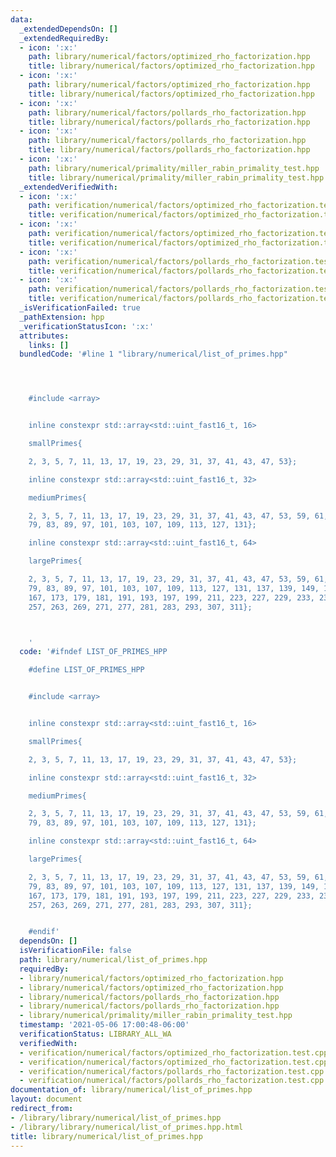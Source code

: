 ```yaml
---
data:
  _extendedDependsOn: []
  _extendedRequiredBy:
  - icon: ':x:'
    path: library/numerical/factors/optimized_rho_factorization.hpp
    title: library/numerical/factors/optimized_rho_factorization.hpp
  - icon: ':x:'
    path: library/numerical/factors/optimized_rho_factorization.hpp
    title: library/numerical/factors/optimized_rho_factorization.hpp
  - icon: ':x:'
    path: library/numerical/factors/pollards_rho_factorization.hpp
    title: library/numerical/factors/pollards_rho_factorization.hpp
  - icon: ':x:'
    path: library/numerical/factors/pollards_rho_factorization.hpp
    title: library/numerical/factors/pollards_rho_factorization.hpp
  - icon: ':x:'
    path: library/numerical/primality/miller_rabin_primality_test.hpp
    title: library/numerical/primality/miller_rabin_primality_test.hpp
  _extendedVerifiedWith:
  - icon: ':x:'
    path: verification/numerical/factors/optimized_rho_factorization.test.cpp
    title: verification/numerical/factors/optimized_rho_factorization.test.cpp
  - icon: ':x:'
    path: verification/numerical/factors/optimized_rho_factorization.test.cpp
    title: verification/numerical/factors/optimized_rho_factorization.test.cpp
  - icon: ':x:'
    path: verification/numerical/factors/pollards_rho_factorization.test.cpp
    title: verification/numerical/factors/pollards_rho_factorization.test.cpp
  - icon: ':x:'
    path: verification/numerical/factors/pollards_rho_factorization.test.cpp
    title: verification/numerical/factors/pollards_rho_factorization.test.cpp
  _isVerificationFailed: true
  _pathExtension: hpp
  _verificationStatusIcon: ':x:'
  attributes:
    links: []
  bundledCode: '#line 1 "library/numerical/list_of_primes.hpp"




    #include <array>


    inline constexpr std::array<std::uint_fast16_t, 16>

    smallPrimes{

    2, 3, 5, 7, 11, 13, 17, 19, 23, 29, 31, 37, 41, 43, 47, 53};

    inline constexpr std::array<std::uint_fast16_t, 32>

    mediumPrimes{

    2, 3, 5, 7, 11, 13, 17, 19, 23, 29, 31, 37, 41, 43, 47, 53, 59, 61, 67, 71, 73,
    79, 83, 89, 97, 101, 103, 107, 109, 113, 127, 131};

    inline constexpr std::array<std::uint_fast16_t, 64>

    largePrimes{

    2, 3, 5, 7, 11, 13, 17, 19, 23, 29, 31, 37, 41, 43, 47, 53, 59, 61, 67, 71, 73,
    79, 83, 89, 97, 101, 103, 107, 109, 113, 127, 131, 137, 139, 149, 151, 157, 163,
    167, 173, 179, 181, 191, 193, 197, 199, 211, 223, 227, 229, 233, 239, 241, 251,
    257, 263, 269, 271, 277, 281, 283, 293, 307, 311};



    '
  code: '#ifndef LIST_OF_PRIMES_HPP

    #define LIST_OF_PRIMES_HPP


    #include <array>


    inline constexpr std::array<std::uint_fast16_t, 16>

    smallPrimes{

    2, 3, 5, 7, 11, 13, 17, 19, 23, 29, 31, 37, 41, 43, 47, 53};

    inline constexpr std::array<std::uint_fast16_t, 32>

    mediumPrimes{

    2, 3, 5, 7, 11, 13, 17, 19, 23, 29, 31, 37, 41, 43, 47, 53, 59, 61, 67, 71, 73,
    79, 83, 89, 97, 101, 103, 107, 109, 113, 127, 131};

    inline constexpr std::array<std::uint_fast16_t, 64>

    largePrimes{

    2, 3, 5, 7, 11, 13, 17, 19, 23, 29, 31, 37, 41, 43, 47, 53, 59, 61, 67, 71, 73,
    79, 83, 89, 97, 101, 103, 107, 109, 113, 127, 131, 137, 139, 149, 151, 157, 163,
    167, 173, 179, 181, 191, 193, 197, 199, 211, 223, 227, 229, 233, 239, 241, 251,
    257, 263, 269, 271, 277, 281, 283, 293, 307, 311};


    #endif'
  dependsOn: []
  isVerificationFile: false
  path: library/numerical/list_of_primes.hpp
  requiredBy:
  - library/numerical/factors/optimized_rho_factorization.hpp
  - library/numerical/factors/optimized_rho_factorization.hpp
  - library/numerical/factors/pollards_rho_factorization.hpp
  - library/numerical/factors/pollards_rho_factorization.hpp
  - library/numerical/primality/miller_rabin_primality_test.hpp
  timestamp: '2021-05-06 17:00:48-06:00'
  verificationStatus: LIBRARY_ALL_WA
  verifiedWith:
  - verification/numerical/factors/optimized_rho_factorization.test.cpp
  - verification/numerical/factors/optimized_rho_factorization.test.cpp
  - verification/numerical/factors/pollards_rho_factorization.test.cpp
  - verification/numerical/factors/pollards_rho_factorization.test.cpp
documentation_of: library/numerical/list_of_primes.hpp
layout: document
redirect_from:
- /library/library/numerical/list_of_primes.hpp
- /library/library/numerical/list_of_primes.hpp.html
title: library/numerical/list_of_primes.hpp
---
```

